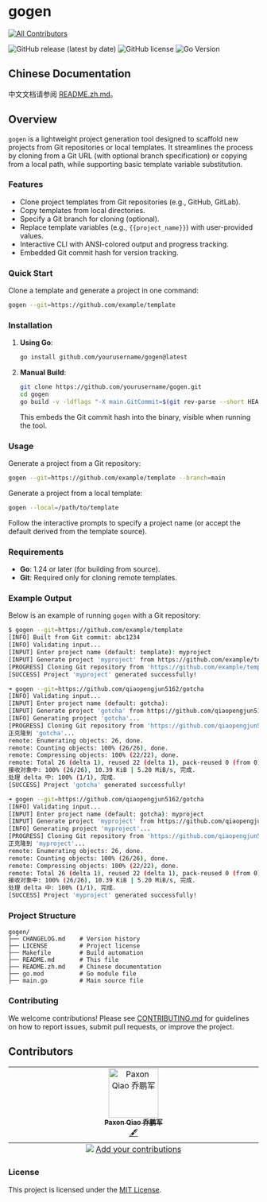 # gogen
<!-- ALL-CONTRIBUTORS-BADGE:START - Do not remove or modify this section -->
[![All Contributors](https://img.shields.io/badge/all_contributors-1-orange.svg?style=flat-square)](#contributors-)
<!-- ALL-CONTRIBUTORS-BADGE:END -->

![GitHub release (latest by date)](https://img.shields.io/github/v/release/qiaopengjun5162/gogen)
![GitHub license](https://img.shields.io/github/license/qiaopengjun5162/gogen)
![Go Version](https://img.shields.io/badge/go-%3E%3D1.24-blue)

## Chinese Documentation

中文文档请参阅 [README.zh.md](README.zh.md)。

## Overview

`gogen` is a lightweight project generation tool designed to scaffold new projects from Git repositories or local
templates. It streamlines the process by cloning from a Git URL (with optional branch specification) or copying from a
local path, while supporting basic template variable substitution.

### Features

- Clone project templates from Git repositories (e.g., GitHub, GitLab).
- Copy templates from local directories.
- Specify a Git branch for cloning (optional).
- Replace template variables (e.g., `{{project_name}}`) with user-provided values.
- Interactive CLI with ANSI-colored output and progress tracking.
- Embedded Git commit hash for version tracking.

### Quick Start

Clone a template and generate a project in one command:

```bash
gogen --git=https://github.com/example/template
```

### Installation

1. **Using Go**:

   ```bash
   go install github.com/yourusername/gogen@latest
   ```

2. **Manual Build**:

   ```bash
   git clone https://github.com/yourusername/gogen.git
   cd gogen
   go build -v -ldflags "-X main.GitCommit=$(git rev-parse --short HEAD)" -o gogen ./main.go
   ```

   This embeds the Git commit hash into the binary, visible when running the tool.

### Usage

Generate a project from a Git repository:

```bash
gogen --git=https://github.com/example/template --branch=main
```

Generate a project from a local template:

```bash
gogen --local=/path/to/template
```

Follow the interactive prompts to specify a project name (or accept the default derived from the template source).

### Requirements

- **Go**: 1.24 or later (for building from source).
- **Git**: Required only for cloning remote templates.

### Example Output

Below is an example of running `gogen` with a Git repository:

```bash
$ gogen --git=https://github.com/example/template
[INFO] Built from Git commit: abc1234
[INFO] Validating input...
[INPUT] Enter project name (default: template): myproject
[INPUT] Generate project 'myproject' from https://github.com/example/template? (Y/n): Y
[PROGRESS] Cloning Git repository from 'https://github.com/example/template'...
[SUCCESS] Project 'myproject' generated successfully!

➜ gogen --git=https://github.com/qiaopengjun5162/gotcha
[INFO] Validating input...
[INPUT] Enter project name (default: gotcha):
[INPUT] Generate project 'gotcha' from https://github.com/qiaopengjun5162/gotcha? (Y/n):
[INFO] Generating project 'gotcha'...
[PROGRESS] Cloning Git repository from 'https://github.com/qiaopengjun5162/gotcha'...
正克隆到 'gotcha'...
remote: Enumerating objects: 26, done.
remote: Counting objects: 100% (26/26), done.
remote: Compressing objects: 100% (22/22), done.
remote: Total 26 (delta 1), reused 22 (delta 1), pack-reused 0 (from 0)
接收对象中: 100% (26/26), 10.39 KiB | 5.20 MiB/s, 完成.
处理 delta 中: 100% (1/1), 完成.
[SUCCESS] Project 'gotcha' generated successfully!

➜ gogen --git=https://github.com/qiaopengjun5162/gotcha
[INFO] Validating input...
[INPUT] Enter project name (default: gotcha): myproject
[INPUT] Generate project 'myproject' from https://github.com/qiaopengjun5162/gotcha? (Y/n): y
[INFO] Generating project 'myproject'...
[PROGRESS] Cloning Git repository from 'https://github.com/qiaopengjun5162/gotcha'...
正克隆到 'myproject'...
remote: Enumerating objects: 26, done.
remote: Counting objects: 100% (26/26), done.
remote: Compressing objects: 100% (22/22), done.
remote: Total 26 (delta 1), reused 22 (delta 1), pack-reused 0 (from 0)
接收对象中: 100% (26/26), 10.39 KiB | 5.20 MiB/s, 完成.
处理 delta 中: 100% (1/1), 完成.
[SUCCESS] Project 'myproject' generated successfully!

```

### Project Structure

```
gogen/
├── CHANGELOG.md    # Version history
├── LICENSE         # Project license
├── Makefile        # Build automation
├── README.md       # This file
├── README.zh.md    # Chinese documentation
├── go.mod          # Go module file
├── main.go         # Main source file
```

### Contributing

We welcome contributions! Please see [CONTRIBUTING.md](CONTRIBUTING.md) for guidelines on how to report issues, submit
pull requests, or improve the project.

## Contributors

<!-- ALL-CONTRIBUTORS-LIST:START - Do not remove or modify this section -->
<!-- prettier-ignore-start -->
<!-- markdownlint-disable -->
<table>
  <tbody>
    <tr>
      <td align="center" valign="top" width="14.28%"><a href="https://github.com/qiaopengjun5162"><img src="https://avatars.githubusercontent.com/u/124650229?v=4?s=100" width="100px;" alt="Paxon Qiao 乔鹏军"/><br /><sub><b>Paxon Qiao 乔鹏军</b></sub></a><br /><a href="#content-qiaopengjun5162" title="Content">🖋</a></td>
    </tr>
  </tbody>
  <tfoot>
    <tr>
      <td align="center" size="13px" colspan="7">
        <img src="https://raw.githubusercontent.com/all-contributors/all-contributors-cli/1b8533af435da9854653492b1327a23a4dbd0a10/assets/logo-small.svg">
          <a href="https://all-contributors.js.org/docs/en/bot/usage">Add your contributions</a>
        </img>
      </td>
    </tr>
  </tfoot>
</table>

<!-- markdownlint-restore -->
<!-- prettier-ignore-end -->

<!-- ALL-CONTRIBUTORS-LIST:END -->

### License

This project is licensed under the [MIT License](LICENSE).
